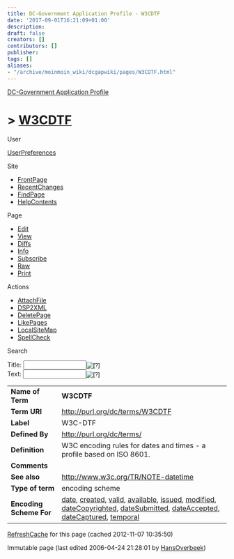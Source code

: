 ```yaml
---
title: DC-Government Application Profile - W3CDTF
date: '2017-09-01T16:21:09+01:00'
description: 
draft: false
creators: []
contributors: []
publisher: 
tags: []
aliases:
- "/archive/moinmoin_wiki/dcgapwiki/pages/W3CDTF.html"
---
```


 [DC-Government Application Profile](http://dublincore.org/dcgapwiki/FrontPage)

# > [W3CDTF](http://dublincore.org/dcgapwiki/W3CDTF?action=fullsearch&value=W3CDTF&literal=1&case=1&context=40 "Click here to do a full-text search for this title")

User

 [UserPreferences](http://dublincore.org/dcgapwiki/UserPreferences)

Site

- [FrontPage](http://dublincore.org/dcgapwiki/FrontPage)
- [RecentChanges](http://dublincore.org/dcgapwiki/RecentChanges)
- [FindPage](http://dublincore.org/dcgapwiki/FindPage)
- [HelpContents](http://dublincore.org/dcgapwiki/HelpContents)

Page

- [Edit](http://dublincore.org/dcgapwiki/W3CDTF?action=edit "Edit")
- [View](http://dublincore.org/dcgapwiki/W3CDTF "View")
- [Diffs](http://dublincore.org/dcgapwiki/W3CDTF?action=diff "Diffs")
- [Info](http://dublincore.org/dcgapwiki/W3CDTF?action=info "Info")
- [Subscribe](http://dublincore.org/dcgapwiki/W3CDTF?action=subscribe "Subscribe")
- [Raw](http://dublincore.org/dcgapwiki/W3CDTF?action=raw "Raw")
- [Print](http://dublincore.org/dcgapwiki/W3CDTF?action=print "Print")

Actions

- [AttachFile](http://dublincore.org/dcgapwiki/W3CDTF?action=AttachFile)
- [DSP2XML](http://dublincore.org/dcgapwiki/W3CDTF?action=DSP2XML)
- [DeletePage](http://dublincore.org/dcgapwiki/W3CDTF?action=DeletePage)
- [LikePages](http://dublincore.org/dcgapwiki/W3CDTF?action=LikePages)
- [LocalSiteMap](http://dublincore.org/dcgapwiki/W3CDTF?action=LocalSiteMap)
- [SpellCheck](http://dublincore.org/dcgapwiki/W3CDTF?action=SpellCheck)

Search

<form method="POST" action="/dcgapwiki/W3CDTF">
<p>
<input name="action" value="inlinesearch" type="hidden">
<input name="context" value="40" type="hidden">
Title: <input name="text_title" size="15" maxlength="50" type="text"><input src="W3CDTF_files/moin-search.png" name="button_title" alt="[?]" type="image"><br>Text: <input name="text_full" size="15" maxlength="50" type="text"><input src="W3CDTF_files/moin-search.png" name="button_full" alt="[?]" type="image">
</p>
</form>

<table>
  <tbody>
    <tr>
      <td>
        <strong>Name of Term</strong>
      </td>
      <td>
        <strong>W3CDTF</strong>
      </td>
    </tr>
    <tr>
      <td>
        <strong>Term URI</strong>
      </td>
      <td>
        <a href="http://purl.org/dc/terms/W3CDTF">http://purl.org/dc/terms/W3CDTF</a>
      </td>
    </tr>
    <tr>
      <td>
        <strong>Label</strong>
      </td>
      <td>
        W3C-DTF</td>
    </tr>
    <tr>
      <td>
        <strong>Defined By</strong>
      </td>
      <td>
        <a href="http://purl.org/dc/terms/">http://purl.org/dc/terms/</a>
      </td>
    </tr>
    <tr>
      <td>
        <strong>Definition</strong>
      </td>
      <td>
        W3C encoding rules for dates and times - a profile based on ISO 8601.</td>
    </tr>
    <tr>
      <td>
        <strong>Comments</strong>
      </td>
      <td colspan="2" align="center">
      </td>
    </tr>
    <tr>
      <td>
        <strong>See also</strong>
      </td>
      <td>
        <a href="http://www.w3c.org/TR/NOTE-datetime">http://www.w3c.org/TR/NOTE-datetime</a>
      </td>
    </tr>
    <tr>
      <td>
        <strong>Type of term</strong>
      </td>
      <td>
        encoding scheme</td>
    </tr>
    <tr>
      <td>
        <strong>Encoding Scheme For</strong>
      </td>
      <td>
        <a href="http://dublincore.org/dcgapwiki/date">date</a>, <a href="http://dublincore.org/dcgapwiki/created">created</a>, <a href="http://dublincore.org/dcgapwiki/valid">valid</a>, <a href="http://dublincore.org/dcgapwiki/available">available</a>, <a href="http://dublincore.org/dcgapwiki/issued">issued</a>, <a href="http://dublincore.org/dcgapwiki/modified">modified</a>, <a href="http://dublincore.org/dcgapwiki/dateCopyrighted">dateCopyrighted</a>, <a class="nonexistent" href="http://dublincore.org/dcgapwiki/dateSubmitted">dateSubmitted</a>, <a class="nonexistent" href="http://dublincore.org/dcgapwiki/dateAccepted">dateAccepted</a>, <a href="http://dublincore.org/dcgapwiki/dateCaptured">dateCaptured</a>, <a href="http://dublincore.org/dcgapwiki/temporal">temporal</a>
      </td>
    </tr>
  </tbody>
</table>


 [RefreshCache](http://dublincore.org/dcgapwiki/W3CDTF?action=refresh&arena=Page.py&key=W3CDTF.text_html) for this page (cached 2012-11-07 10:35:50)  

Immutable page (last edited 2006-04-24 21:28:01 by [HansOverbeek](http://dublincore.org/dcgapwiki/HansOverbeek))

